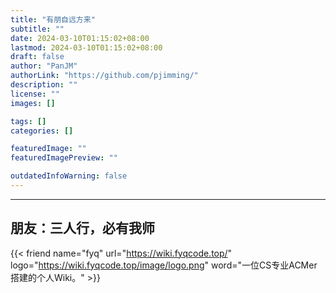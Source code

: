 ```yaml
---
title: "有朋自远方来"
subtitle: ""
date: 2024-03-10T01:15:02+08:00
lastmod: 2024-03-10T01:15:02+08:00
draft: false
author: "PanJM"
authorLink: "https://github.com/pjimming/"
description: ""
license: ""
images: []

tags: []
categories: []

featuredImage: ""
featuredImagePreview: ""

outdatedInfoWarning: false
---
```


<!--more-->

---

## 朋友：三人行，必有我师

{{< friend name="fyq" url="https://wiki.fyqcode.top/" logo="https://wiki.fyqcode.top/image/logo.png" word="一位CS专业ACMer搭建的个人Wiki。" >}}
